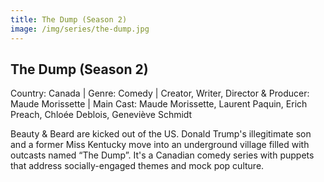 ```yaml
---
title: The Dump (Season 2)
image: /img/series/the-dump.jpg
---
```


## The Dump (Season 2)
Country: Canada | Genre: Comedy | Creator, Writer, Director & Producer: Maude Morissette | Main Cast: Maude Morissette, Laurent Paquin, Erich Preach, Chloée Deblois, Geneviève Schmidt

Beauty & Beard are kicked out of the US. Donald Trump's illegitimate son and a former Miss Kentucky move into an underground village filled with outcasts named “The Dump”. It's a Canadian comedy series with puppets that address socially-engaged themes and mock pop culture.